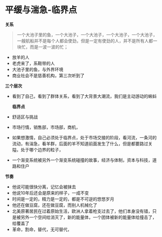 # 平缓与湍急-临界点

**关系**

> 一个大池子里的鱼，一个大池子，一个大池子，一个大池子，一个大池子，一艘航船并不是每个人都会使劲，但是一定有使劲的人，并不是所有人都一块忙，而是一波一波的忙；

* 放羊的人
* 老虎来了，系鞋带的人
* 大池子里的鱼，与外界环境
* 商业社会不是慈善机构，第三次听到了

**三个层次**

* 看到了自己，看到了群体关系，看到了大背景大潮流，我们是主动游动的蝌蚪

  **临界点**

* 舒适区与挑战
* 市场行情，销售部，市场部，商机，
* 如果想激情，自己必须处于临界点，处于市场交接的阶段，看河流，一条河的流动，有湍急，看羊群，后面的羊不知道前面发生了什么，但是都要路过关隘，处于哪个边界的粒子，
* 一个渐变系统被另外一个渐变系统碰撞的故事，经济与体制，资本与科技，道路和住户

**节奏**

* 他说可能很快分离，记忆会被抹去
* 他说10年后还会是原来的样子，一成不变
* 时间是一定的，精力是一定的，都是不可逆的悠悠岁月
* 他还在做豆腐，还在做豆腐，而别人机械化了
* 北美原著居民在过着原始生活，欧洲人拿着枪支过去了，他们本身没有错，只是被另外一个空间给消灭了，新的能量体，一个团体被新的能量体给撞击了，给覆盖了
* 革命，割命，替代，无可替代，

